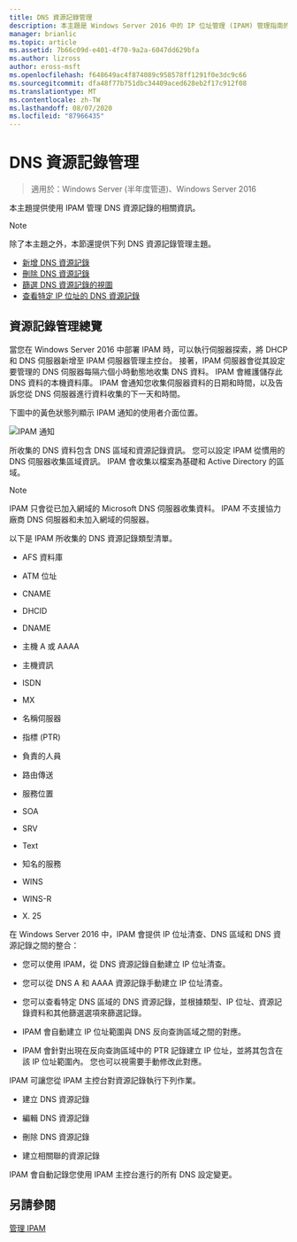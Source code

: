 ```yaml
---
title: DNS 資源記錄管理
description: 本主題是 Windows Server 2016 中的 IP 位址管理 (IPAM) 管理指南的一部分。
manager: brianlic
ms.topic: article
ms.assetid: 7b66c09d-e401-4f70-9a2a-6047dd629bfa
ms.author: lizross
author: eross-msft
ms.openlocfilehash: f648649ac4f874089c958578ff1291f0e3dc9c66
ms.sourcegitcommit: dfa48f77b751dbc34409aced628eb2f17c912f08
ms.translationtype: MT
ms.contentlocale: zh-TW
ms.lasthandoff: 08/07/2020
ms.locfileid: "87966435"
---
```

# <a name="dns-resource-record-management"></a>DNS 資源記錄管理

>適用於：Windows Server (半年度管道)、Windows Server 2016

本主題提供使用 IPAM 管理 DNS 資源記錄的相關資訊。

> [!NOTE]
> 除了本主題之外，本節還提供下列 DNS 資源記錄管理主題。
>
> -   [新增 DNS 資源記錄](../../technologies/ipam/Add-a-DNS-Resource-Record.md)
> -   [刪除 DNS 資源記錄](../../technologies/ipam/Delete-DNS-Resource-Records.md)
> -   [篩選 DNS 資源記錄的視圖](../../technologies/ipam/Filter-the-View-of-DNS-Resource-Records.md)
> -   [查看特定 IP 位址的 DNS 資源記錄](../../technologies/ipam/View-DNS-Resource-Records-for-a-Specific-IP-Address.md)

## <a name="resource-record-management-overview"></a>資源記錄管理總覽
當您在 Windows Server 2016 中部署 IPAM 時，可以執行伺服器探索，將 DHCP 和 DNS 伺服器新增至 IPAM 伺服器管理主控台。 接著，IPAM 伺服器會從其設定要管理的 DNS 伺服器每隔六個小時動態地收集 DNS 資料。 IPAM 會維護儲存此 DNS 資料的本機資料庫。 IPAM 會通知您收集伺服器資料的日期和時間，以及告訴您從 DNS 伺服器進行資料收集的下一天和時間。

下圖中的黃色狀態列顯示 IPAM 通知的使用者介面位置。

![IPAM 通知](../../media/DNS-Resource-Record-Management/ipam_DataCollection_01.jpg)

所收集的 DNS 資料包含 DNS 區域和資源記錄資訊。 您可以設定 IPAM 從慣用的 DNS 伺服器收集區域資訊。  IPAM 會收集以檔案為基礎和 Active Directory 的區域。

> [!NOTE]
> IPAM 只會從已加入網域的 Microsoft DNS 伺服器收集資料。 IPAM 不支援協力廠商 DNS 伺服器和未加入網域的伺服器。

以下是 IPAM 所收集的 DNS 資源記錄類型清單。

-   AFS 資料庫

-   ATM 位址

-   CNAME

-   DHCID

-   DNAME

-   主機 A 或 AAAA

-   主機資訊

-   ISDN

-   MX

-   名稱伺服器

-   指標 (PTR) 

-   負責的人員

-   路由傳送

-   服務位置

-   SOA

-   SRV

-   Text

-   知名的服務

-   WINS

-   WINS-R

-   X. 25

在 Windows Server 2016 中，IPAM 會提供 IP 位址清查、DNS 區域和 DNS 資源記錄之間的整合：

-   您可以使用 IPAM，從 DNS 資源記錄自動建立 IP 位址清查。

-   您可以從 DNS A 和 AAAA 資源記錄手動建立 IP 位址清查。

-   您可以查看特定 DNS 區域的 DNS 資源記錄，並根據類型、IP 位址、資源記錄資料和其他篩選選項來篩選記錄。

-   IPAM 會自動建立 IP 位址範圍與 DNS 反向查詢區域之間的對應。

-   IPAM 會針對出現在反向查詢區域中的 PTR 記錄建立 IP 位址，並將其包含在該 IP 位址範圍內。 您也可以視需要手動修改此對應。

IPAM 可讓您從 IPAM 主控台對資源記錄執行下列作業。

-   建立 DNS 資源記錄

-   編輯 DNS 資源記錄

-   刪除 DNS 資源記錄

-   建立相關聯的資源記錄

IPAM 會自動記錄您使用 IPAM 主控台進行的所有 DNS 設定變更。

## <a name="see-also"></a>另請參閱
[管理 IPAM](Manage-IPAM.md)



